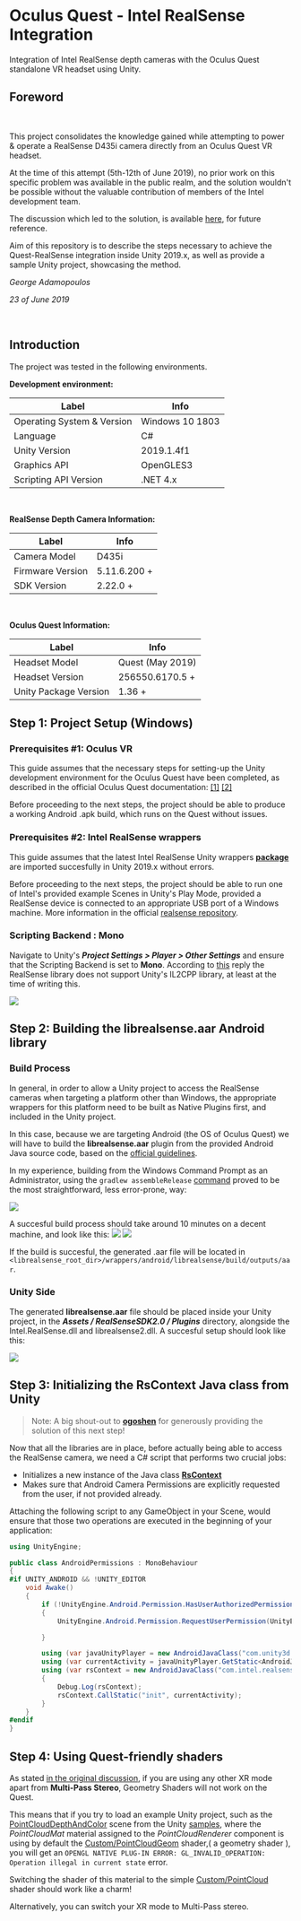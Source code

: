 # Oculus Quest - Intel RealSense Integration
Integration of Intel RealSense depth cameras with the Oculus Quest standalone VR headset using Unity.


## Foreword

<br/>

This project consolidates the knowledge gained while attempting to power & operate a RealSense D435i camera directly from an Oculus Quest VR headset. 

At the time of this attempt (5th-12th of June 2019), no prior work on this specific problem was available in the public realm, and the solution wouldn't be possible without the valuable contribution of members of the Intel development team.

The discussion which led to the solution, is available [here](https://github.com/IntelRealSense/librealsense/issues/4155), for future reference.

Aim of this repository is to describe the steps necessary to achieve the Quest-RealSense integration inside Unity 2019.x, as well as provide a sample Unity project, showcasing the method.


_George Adamopoulos_

_23 of June 2019_

<br/>

## Introduction

The project was tested in the following environments.

**Development environment:**

| Label | Info  |
|----------------------------|-----------------|
| Operating System & Version | Windows 10 1803 |
| Language                   | C#              | 
| Unity Version              | 2019.1.4f1      |
| Graphics API               | OpenGLES3       |
| Scripting API Version      | .NET 4.x        |

<br/>

**RealSense Depth Camera Information:**

| Label  |  Info  |
|----------------------------|-----------------|
| Camera Model               | D435i           |
| Firmware Version           | 5.11.6.200 +    | 
| SDK Version                | 2.22.0 +        | 

<br/>

**Oculus Quest Information:**

| Label  |  Info  |
|----------------------------|-----------------|
| Headset Model              | Quest (May 2019)|
| Headset Version            | 256550.6170.5 + | 
| Unity Package Version      | 1.36 +          | 



## Step 1: Project Setup (Windows)
### Prerequisites #1: Oculus VR
This guide assumes that the necessary steps for setting-up the Unity development environment for the Oculus Quest have been completed, as described in the official Oculus Quest documentation: [[1]](https://developer.oculus.com/documentation/quest/latest/concepts/unity-build-android/) [[2]](https://developer.oculus.com/documentation/quest/latest/concepts/unity-mobileprep/)

Before proceeding to the next steps, the project should be able to produce a working Android .apk build, which runs on the Quest without issues.

### Prerequisites #2: Intel RealSense wrappers
This guide assumes that the latest Intel RealSense Unity wrappers [**package**](https://github.com/IntelRealSense/librealsense/releases/download/v2.20.0/realsense.unitypackage) are imported succesfully in Unity 2019.x without errors. 

Before proceeding to the next steps, the project should be able to run one of Intel's provided example Scenes in Unity's Play Mode, provided a RealSense device is connected to an appropriate USB port of a Windows machine. More information in the official [realsense repository](https://github.com/IntelRealSense/librealsense/tree/master/wrappers/unity).

### Scripting Backend : Mono
Navigate to Unity's _**Project Settings > Player > Other Settings**_ and ensure that the Scripting Backend is set to **Mono**.
According to [this](https://github.com/IntelRealSense/librealsense/issues/4155#issuecomment-499363798) reply the RealSense library does not support Unity's IL2CPP library, at least at the time of writing this.

![](https://github.com/GeorgeAdamon/quest-realsense/blob/master/resources/img-scripting-backend.png)

## Step 2: Building the librealsense.aar Android library
### Build Process
In general, in order to allow a Unity project to access the RealSense cameras when targeting a platform other than Windows, the appropriate wrappers for this platform need to be built as Native Plugins first, and included in the Unity project.

In this case, because we are targeting Android (the OS of Oculus Quest) we will have to build the **librealsense.aar** plugin from the provided Android Java source code, based on the [official guidelines](https://github.com/IntelRealSense/librealsense/tree/master/wrappers/android). 

In my experience, building from the Windows Command Prompt as an Administrator, using the ```gradlew assembleRelease``` [command](https://github.com/IntelRealSense/librealsense/tree/master/wrappers/android#build-with-gradle) proved to be the most straightforward, less error-prone, way:

![](https://github.com/GeorgeAdamon/quest-realsense/blob/master/resources/img-gradle-build.png)

A succesful build process should take around 10 minutes on a decent machine, and look like this:
![](https://github.com/GeorgeAdamon/quest-realsense/blob/master/resources/img-gradle-build-02.png)
![](https://github.com/GeorgeAdamon/quest-realsense/blob/master/resources/img-gradle-build-04.png)

If the build is succesful, the generated .aar file will be located in 
```<librealsense_root_dir>/wrappers/android/librealsense/build/outputs/aar```.

### Unity Side
The generated **librealsense.aar** file should be placed inside your Unity project, in the _**Assets / RealSenseSDK2.0 / Plugins**_ directory, alongside the Intel.RealSense.dll and librealsense2.dll. A succesful setup should look like this:

![](https://github.com/GeorgeAdamon/quest-realsense/blob/master/resources/img-unity-plugins.png)

## Step 3: Initializing the RsContext Java class from Unity
> Note: A big shout-out to [**ogoshen**](https://github.com/ogoshen) for generously providing the solution of this next step!

Now that all the libraries are in place, before actually being able to access the RealSense camera, we need a C# script that performs two crucial jobs: 
* Initializes a new instance of the Java class [**RsContext**](https://github.com/IntelRealSense/librealsense/blob/master/wrappers/android/librealsense/src/main/java/com/intel/realsense/librealsense/RsContext.java)
* Makes sure that Android Camera Permissions are explicitly requested from the user, if not provided already.

Attaching the following script to any GameObject in your Scene, would ensure that those two operations are executed in the beginning of your application:

```c#
using UnityEngine;

public class AndroidPermissions : MonoBehaviour
{
#if UNITY_ANDROID && !UNITY_EDITOR
    void Awake()
    {
        if (!UnityEngine.Android.Permission.HasUserAuthorizedPermission(UnityEngine.Android.Permission.Camera))
        {
            UnityEngine.Android.Permission.RequestUserPermission(UnityEngine.Android.Permission.Camera);

        }

        using (var javaUnityPlayer = new AndroidJavaClass("com.unity3d.player.UnityPlayer"))
        using (var currentActivity = javaUnityPlayer.GetStatic<AndroidJavaObject>("currentActivity"))
        using (var rsContext = new AndroidJavaClass("com.intel.realsense.librealsense.RsContext"))
        {
            Debug.Log(rsContext);
            rsContext.CallStatic("init", currentActivity);
        }
    }
#endif
}
```


## Step 4: Using Quest-friendly shaders
As stated [in the original discussion](https://github.com/IntelRealSense/librealsense/issues/4155#issuecomment-522884739), if you are using any other XR mode apart from **Multi-Pass Stereo**, Geometry Shaders will not work on the Quest.

This means that if you try to load an example Unity project, such as the [PointCloudDepthAndColor](https://github.com/IntelRealSense/librealsense/blob/master/wrappers/unity/Assets/RealSenseSDK2.0/Scenes/Samples/PointCloudDepthAndColor.unity) scene from the Unity [samples](https://github.com/IntelRealSense/librealsense/tree/master/wrappers/unity/Assets/RealSenseSDK2.0/Scenes/Samples), where the _PointCloudMat_ material assigned to the _PointCloudRenderer_ component is using by default the [Custom/PointCloudGeom](https://github.com/IntelRealSense/librealsense/blob/master/wrappers/unity/Assets/RealSenseSDK2.0/Shaders/PointCloudGeom.shader) shader,( a geometry shader ), you will get an `OPENGL NATIVE PLUG-IN ERROR: GL_INVALID_OPERATION: Operation illegal in current state` error.

Switching the shader of this material to the simple [Custom/PointCloud](https://github.com/IntelRealSense/librealsense/blob/master/wrappers/unity/Assets/RealSenseSDK2.0/Shaders/PointCloud.shader) shader should work like a charm!  

Alternatively, you can switch your XR mode to Multi-Pass stereo.
